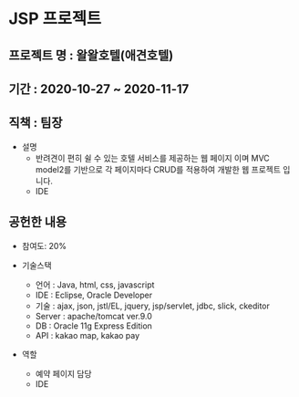 # JSP 프로젝트

## 프로젝트 명 : 왈왈호텔(애견호텔)

## 기간 : 2020-10-27 ~ 2020-11-17

## 직책 : 팀장
  
* 설명
  * 반려견이 편히 쉴 수 있는 호텔 서비스를 제공하는 웹 페이지 이며 MVC model2를 기반으로 각 페이지마다 CRUD를 적용하여 개발한 웹 프로젝트 입니다.
  * IDE 

## 공헌한 내용
* 참여도: 20%
* 기술스택
  * 언어 : Java, html, css, javascript
  * IDE : Eclipse, Oracle Developer
  * 기술 : ajax, json, jstl/EL, jquery, jsp/servlet, jdbc, slick, ckeditor
  * Server : apache/tomcat ver.9.0
  * DB : Oracle 11g Express Edition
  * API : kakao map, kakao pay
  
* 역할
  * 예약 페이지 담당
  * IDE 
